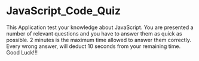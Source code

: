 # JavaScript_Code_Quiz
This Application test your knowledge about JavaScript. You are presented a number of relevant questions and you have to answer them as quick as possible. 2 minutes is the maximum time allowed to answer them correctly. Every wrong answer, will deduct 10 seconds from your remaining time.  Good Luck!!!
